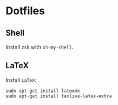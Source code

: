 # Dotfiles

## Shell

Install `zsh` with `oh-my-shell`.

## LaTeX

Install `LaTeX`:

```shell
sudo apt-get install latexmk
sudo apt-get install texlive-latex-extra
```

